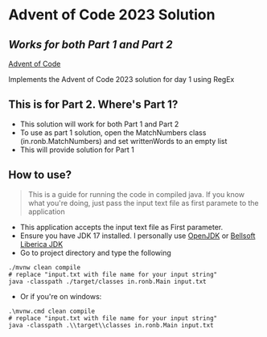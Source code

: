 # Advent of Code 2023 Solution
## _Works for both Part 1 and Part 2_

[Advent of Code](https://adventofcode.com/)

Implements the Advent of Code 2023 solution for day 1 using RegEx

## This is for Part 2. Where's Part 1?

- This solution will work for both Part 1 and Part 2
- To use as part 1 solution, open the MatchNumbers class (in.ronb.MatchNumbers) and set writtenWords to an empty list
- This will provide solution for Part 1


## How to use?
> This is a guide for running the code in compiled java. If you know what you're doing, just pass the input text file as first paramete to the application
- This application accepts the input text file as First parameter.
- Ensure you have JDK 17 installed. I personally use [OpenJDK](https://openjdk.org/) or [Bellsoft Liberica JDK](https://bell-sw.com/pages/downloads/#jdk-17-lts)
- Go to project directory and type the following
```
./mvnw clean compile
# replace "input.txt with file name for your input string"
java -classpath ./target/classes in.ronb.Main input.txt
```
- Or if you're on windows:
```
.\mvnw.cmd clean compile
# replace "input.txt with file name for your input string"
java -classpath .\\target\\classes in.ronb.Main input.txt
```
